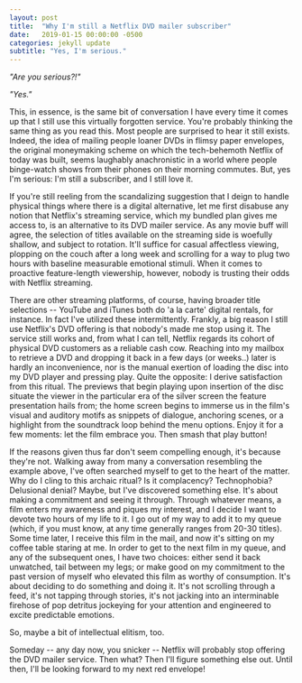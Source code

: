 ```yaml
---
layout: post
title:  "Why I'm still a Netflix DVD mailer subscriber"
date:   2019-01-15 00:00:00 -0500
categories: jekyll update
subtitle: "Yes, I'm serious."
---
```


_"Are you serious?!"_

_"Yes."_

This, in essence, is the same bit of conversation I have every time it comes up that I still use this virtually forgotten service. You're probably thinking the same thing as you read this. Most people are surprised to hear it still exists. Indeed, the idea of mailing people loaner DVDs in flimsy paper envelopes, the original moneymaking scheme on which the tech-behemoth Netflix of today was built, seems laughably anachronistic in a world where people binge-watch shows from their phones on their morning commutes. But, yes I'm serious: I'm still a subscriber, and I still love it.

If you're still reeling from the scandalizing suggestion that I deign to handle physical things where there is a digital alternative, let me first disabuse any notion that Netflix's streaming service, which my bundled plan gives me access to, is an alternative to its DVD mailer service. As any movie buff will agree, the selection of titles available on the streaming side is woefully shallow, and subject to rotation. It'll suffice for casual affectless viewing, plopping on the couch after a long week and scrolling for a way to plug two hours with baseline measurable emotional stimuli. When it comes to proactive feature-length viewership, however, nobody is trusting their odds with Netflix streaming.

There are other streaming platforms, of course, having broader title selections -- YouTube and iTunes both do 'a la carte' digital rentals, for instance. In fact I've utilized these intermittently. Frankly, a big reason I still use Netflix's DVD offering is that nobody's made me stop using it. The service still works and, from what I can tell, Netflix regards its cohort of physical DVD customers as a reliable cash cow. Reaching into my mailbox to retrieve a DVD and dropping it back in a few days (or weeks..) later is hardly an inconvenience, nor is the manual exertion of loading the disc into my DVD player and pressing play. Quite the opposite: I derive satisfaction from this ritual. The previews that begin playing upon insertion of the disc situate the viewer in the particular era of the silver screen the feature presentation hails from; the home screen begins to immerse us in the film's visual and auditory motifs as snippets of dialogue, anchoring scenes, or a highlight from the soundtrack loop behind the menu options. Enjoy it for a few moments: let the film embrace you. Then smash that play button!

If the reasons given thus far don't seem compelling enough, it's because they're not. Walking away from many a conversation resembling the example above, I've often searched myself to get to the heart of the matter. Why do I cling to this archaic ritual? Is it complacency? Technophobia? Delusional denial? Maybe, but I've discovered something else. It's about making a commitment and seeing it through. Through whatever means, a film enters my awareness and piques my interest, and I decide I want to devote two hours of my life to it. I go out of my way to add it to my queue (which, if you must know, at any time generally ranges from 20-30 titles). Some time later, I receive this film in the mail, and now it's sitting on my coffee table staring at me. In order to get to the next film in my queue, and any of the subsequent ones, I have two choices: either send it back unwatched, tail between my legs; or make good on my commitment to the past version of myself who elevated this film as worthy of consumption. It's about deciding to do something and doing it. It's not scrolling through a feed, it's not tapping through stories, it's not jacking into an interminable firehose of pop detritus jockeying for your attention and engineered to excite predictable emotions.

So, maybe a bit of intellectual elitism, too.

Someday -- any day now, you snicker -- Netflix will probably stop offering the DVD mailer service. Then what? Then I'll figure something else out. Until then, I'll be looking forward to my next red envelope!